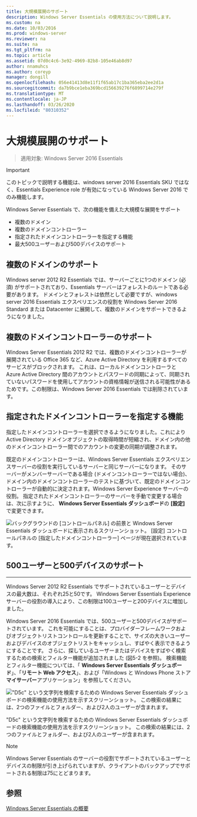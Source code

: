 ```yaml
---
title: 大規模展開のサポート
description: Windows Server Essentials の使用方法について説明します。
ms.custom: na
ms.date: 10/03/2016
ms.prod: windows-server
ms.reviewer: na
ms.suite: na
ms.tgt_pltfrm: na
ms.topic: article
ms.assetid: 07d0c4c6-3e92-4969-82b8-105e46ab8d97
author: nnamuhcs
ms.author: coreyp
manager: dongill
ms.openlocfilehash: 056e41413d8e11f1f65ab17c1ba365eba2ee2d1a
ms.sourcegitcommit: da7b9bce1eba369bcd156639276f6899714e279f
ms.translationtype: MT
ms.contentlocale: ja-JP
ms.lasthandoff: 03/26/2020
ms.locfileid: "80310352"
---
```

# <a name="support-for-larger-deployments"></a>大規模展開のサポート

>適用対象: Windows Server 2016 Essentials

> [!IMPORTANT]  
> このトピックで説明する機能は、windows server 2016 Essentials SKU ではなく、Essentials Experience role が有効になっている Windows Server 2016 でのみ機能します。


Windows Server Essentials で、次の機能を備えた大規模な展開をサポート

- 複数のドメイン
- 複数のドメインコントローラー
- 指定されたドメインコントローラーを指定する機能
- 最大500ユーザーおよび500デバイスのサポート

## <a name="support-for-multiple-domains"></a>複数のドメインのサポート

Windows server 2012 R2 Essentials では、サーバーごとに1つのドメイン (必須) がサポートされており、Essentials サーバーはフォレストのルートである必要があります。 ドメインとフォレストは依然として必要ですが、windows server 2016 Essentials エクスペリエンスの役割を Windows Server 2016 Standard または Datacenter に展開して、複数のドメインをサポートできるようになりました。

## <a name="support-for-multiple-domain-controllers"></a>複数のドメインコントローラーのサポート

 Windows Server Essentials 2012 R2 では、複数のドメインコントローラーが展開されている Office 365 など、Azure Active Directory を利用するすべてのサービスがブロックされます。 これは、ローカルドメインコントローラと Azure Active Directory 間のアカウントとパスワードの同期によって、同期されていないパスワードを使用してアカウントの資格情報が送信される可能性があるためです。この制限は、Windows Server 2016 Essentials では削除されています。

## <a name="ability-to-specify-a-designated-domain-controller"></a>指定されたドメインコントローラーを指定する機能

指定したドメインコントローラーを選択できるようになりました。これにより Active Directory ドメインオブジェクトの取得時間が短縮され、ドメイン内の他のドメインコントローラー間でのアカウントの変更の同期が調整されます。

既定のドメインコントローラーは、Windows Server Essentials エクスペリエンスサーバーの役割を実行しているサーバーと同じサーバーになります。 そのサーバーがメンバーサーバーである場合 (ドメインコントローラーではない場合)、ドメイン内のドメインコントローラーのテストに基づいて、既定のドメインコントローラーが自動的に決定されます。Windows Server Experience サーバーの役割。 指定されたドメインコントローラーのサーバーを手動で変更する場合は、次に示すように、 **Windows Server Essentials ダッシュボード**の **[設定]** で変更できます。

![バックグラウンドの [コントロールパネル] の前景と Windows Server Essentials ダッシュボードに表示されるスクリーンショット。 [設定] コントロールパネルの [指定したドメインコントローラー] ページが現在選択されています。](media/larger-deployments-1.PNG)

## <a name="support-for-500-users-and-500-devices"></a>500ユーザーと500デバイスのサポート
-------------------------------------

Windows Server 2012 R2 Essentials でサポートされているユーザーとデバイスの最大数は、それぞれ25と50です。 Windows Server Essentials Experience サーバーの役割の導入により、この制限は100ユーザーと200デバイスに増加しました。

Windows Server 2016 Essentials では、500ユーザーと500デバイスがサポートされています。 これを可能にすることは、プロバイダーフレームワークおよびオブジェクトリストコントロールを更新することで、サイズの大きいユーザーおよびデバイスのオブジェクトリストをキャッシュし、すばやく表示できるようにすることです。 さらに、探しているユーザーまたはデバイスをすばやく検索するための検索とフィルター機能が追加されました (図5-2 を参照)。 検索機能とフィルター機能については、「 **Windows Server Essentials ダッシュボード**」、「**リモート Web アクセス**」、および「Windows と Windows Phone ストア**マイサーバー**アプリケーション」を参照してください。

!["D5c" という文字列を検索するための Windows Server Essentials ダッシュボードの検索機能の使用方法を示すスクリーンショット。 この検索の結果には、2つのファイルとフォルダー、および2人のユーザーが含まれます。](media/larger-deployments-2.PNG)

"D5c" という文字列を検索するための Windows Server Essentials ダッシュボードの検索機能の使用方法を示すスクリーンショット。 この検索の結果には、2つのファイルとフォルダー、および2人のユーザーが含まれます。

> [!NOTE]  
> Windows Server Essentials のサーバーの役割でサポートされているユーザーとデバイスの制限が引き上げられていますが、クライアントのバックアップでサポートされる制限は75にとどまります。

<a name="see-also"></a>参照
--------
[Windows Server Essentials の概要](get-started.md)